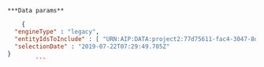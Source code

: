     ***Data params**

```json
    {
  "engineType" : "legacy",
  "entityIdsToInclude" : [ "URN:AIP:DATA:project2:77d75611-fac4-3047-8d3b-e0468fe1063e:V1" ],
  "selectionDate" : "2019-07-22T07:29:49.705Z"
}
        ```
